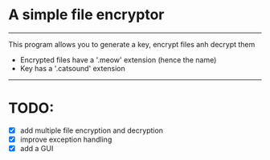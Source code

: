 # A simple file encryptor

-----

This program allows you to generate a key, encrypt files anh decrypt them  

- Encrypted files have a '.meow' extension (hence the name)
- Key has a '.catsound' extension  

-----

# TODO:
- [x] add multiple file encryption and decryption
- [x] improve exception handling
- [x] add a GUI
